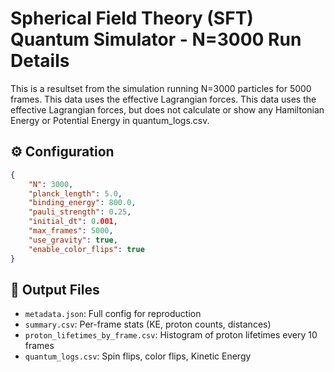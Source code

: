 # Spherical Field Theory (SFT) Quantum Simulator - N=3000 Run Details

This is a resultset from the simulation running N=3000 particles for 5000 frames. This data uses the effective Lagrangian forces. This data uses the effective Lagrangian forces, but does not calculate or show any Hamiltonian Energy or Potential Energy in quantum_logs.csv.

## ⚙️ Configuration

```json
{
    "N": 3000,
    "planck_length": 5.0,
    "binding_energy": 800.0,
    "pauli_strength": 0.25,
    "initial_dt": 0.001,
    "max_frames": 5000,
    "use_gravity": true,
    "enable_color_flips": true
}
```

## 📁 Output Files
- `metadata.json`: Full config for reproduction
- `summary.csv`: Per-frame stats (KE, proton counts, distances)
- `proton_lifetimes_by_frame.csv`: Histogram of proton lifetimes every 10 frames
- `quantum_logs.csv`: Spin flips, color flips, Kinetic Energy
